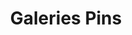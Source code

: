 ---
title: "Galeries Pins"
url: /malgrat-de-mar/galeries-pins-passeig-maritim/
shop: Einkaufszentrum
---